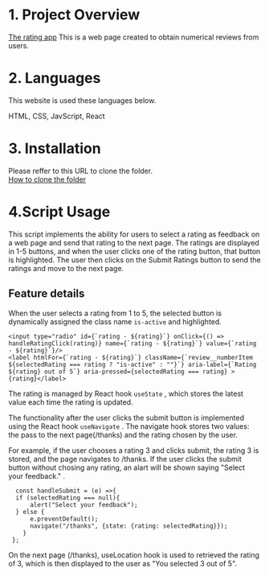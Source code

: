 # 1. Project Overview
[The rating app](https://github.com/user-attachments/assets/a28624ba-0a9d-45ac-bd21-a6a78a220806)
This is a web page created to obtain numerical reviews from users.


# 2. Languages

This website is used these languages below.  

HTML, CSS, JavScript, React


# 3. Installation

Please reffer to this URL to clone the folder.  
[How to clone the folder](https://docs.github.com/ja/repositories/creating-and-managing-repositories/cloning-a-repository)


# 4.Script Usage

This script implements the ability for users to select a rating as feedback on a web page and send that rating to the next page. The ratings are displayed in 1-5 buttons, and when the user clicks one of the rating button, that button is highlighted. The user then clicks on the Submit Ratings button to send the ratings and move to the next page.

 ## Feature details

When the user selects a rating from 1 to 5, the selected button is dynamically assigned the class name ```is-active``` and highlighted.


 ```
 <input type="radio" id={`rating - ${rating}`} onClick={() => handleRatingClick(rating)} name={`rating - ${rating}`} value={`rating - ${rating}`}/>
<label htmlFor={`rating - ${rating}`} className={`review__numberItem ${selectedRating === rating ? "is-active" : ""}`} aria-label={`Rating ${rating} out of 5`} aria-pressed={selectedRating === rating} >{rating}</label>

 ```

 The rating is managed by React hook  ```useState``` , which stores the latest value each time the rating is updated.

 The functionality after the user clicks the submit button is implemented using the React hook ```useNavigate``` . The navigate hook stores two values: the pass to the next page(/thanks) and the rating chosen by the user.

 For example, if the user chooses a rating 3 and clicks submit, the rating 3 is stored, and the page navigates to /thanks. If the user clicks the submit button without chosing any rating, an alart will be shown saying "Select your feedback." .

 ```
   const handleSubmit = (e) =>{
   if (selectedRating === null){
       alert("Select your feedback");
   } else {
       e.preventDefault();
       navigate("/thanks", {state: {rating: selectedRating}});
     }
  };
```

On the next page (/thanks), useLocation hook is used to retrieved the rating of 3, which is then displayed to the user as "You selected 3 out of 5".

 